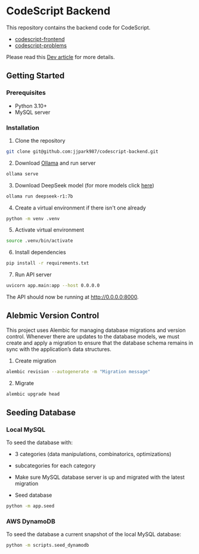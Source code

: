 # CodeScript Backend

This repository contains the backend code for CodeScript.

- [codescript-frontend](https://github.com/jjpark987/codescript-frontend)
- [codescript-problems](https://github.com/jjpark987/codescript-problems)

Please read this [Dev article](https://dev.to/jjpark987/building-a-code-problem-solving-assistant-4b71) for more details.

## Getting Started

### Prerequisites

- Python 3.10+
- MySQL server

### Installation

1. Clone the repository

```zsh
git clone git@github.com:jjpark987/codescript-backend.git
```

2. Download [Ollama](https://ollama.com/) and run server

```zsh
ollama serve
```

3. Download DeepSeek model (for more models click [here](https://ollama.com/library/deepseek-r1:7b))

```zsh
ollama run deepseek-r1:7b
```

4. Create a virtual environment if there isn't one already

```zsh
python -m venv .venv
```

5. Activate virtual environment

```zsh
source .venv/bin/activate
```

6. Install dependencies

```zsh
pip install -r requirements.txt
```

7. Run API server

```zsh
uvicorn app.main:app --host 0.0.0.0
```

The API should now be running at http://0.0.0.0:8000.

## Alebmic Version Control

This project uses Alembic for managing database migrations and version control. Whenever there are updates to the database models, we must create and apply a migration to ensure that the database schema remains in sync with the application’s data structures.

1. Create migration

```zsh
alembic revision --autogenerate -m "Migration message"
```

2. Migrate

```zsh
alembic upgrade head
```

## Seeding Database

### Local MySQL

To seed the database with:
- 3 categories (data manipulations, combinatorics, optimizations)
- subcategories for each category

- Make sure MySQL database server is up and migrated with the latest migration

- Seed database

```zsh
python -m app.seed
```

### AWS DynamoDB

To seed the database a current snapshot of the local MySQL database:

```zsh
python -m scripts.seed_dynamodb
```
